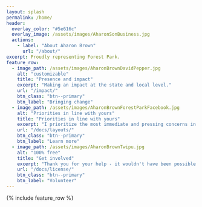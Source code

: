 ```yaml
---
layout: splash
permalink: /home/
header:
  overlay_color: "#5e616c"
  overlay_image: /assets/images/AharonSonBusiness.jpg
  actions:
    - label: "About Aharon Brown"
      url: "/about/"
excerpt: Proudly representing Forest Park.
feature_row:
  - image_path: /assets/images/AharonBrownDavidPepper.jpg
    alt: "customizable"
    title: "Presence and impact"
    excerpt: "Making an impact at the state and local level."
    url: "/impact/"
    btn_class: "btn--primary"
    btn_label: "Bringing change"
  - image_path: /assets/images/AharonBrownForestParkFacebook.jpg
    alt: "Priorities in line with yours"
    title: "Priorities in line with yours"
    excerpt: "I prioritize the most immediate and pressing concerns in our communities."
    url: "/docs/layouts/"
    btn_class: "btn--primary"
    btn_label: "Learn more"
  - image_path: /assets/images/AharonBrownTwipu.jpg
    alt: "100% free"
    title: "Get involved"
    excerpt: "Thank you for your help - it wouldn't have been possible without you. Let's do it again next fall."
    url: "/docs/license/"
    btn_class: "btn--primary"
    btn_label: "Volunteer"      
---
```


{% include feature_row %}
